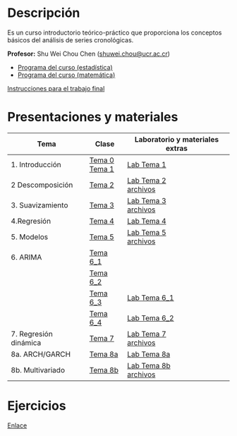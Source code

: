 # Descripción

Es un curso introductorio teórico-práctico que proporciona los conceptos
básicos del análisis de series cronológicas.

**Profesor:** Shu Wei Chou Chen (<shuwei.chou@ucr.ac.cr>)

-   [Programa del curso
    (estadística)](https://shuwei325.github.io/SP1633-II24/SP1633%20Series%20Cronológicas.pdf)
    <br>
-   [Programa del curso
    (matemática)](https://shuwei325.github.io/SP1633-II24/PF1328%20Series%20de%20Tiempo%20I.pdf)

[Instrucciones para el trabajo
final](https://shuwei325.github.io/SP1633-II24/instrucciones_trabajo.html)

# Presentaciones y materiales

| Tema | Clase | Laboratorio y materiales extras |
|----------------------|-------------------------|--------------------------|
| 1\. Introducción | [Tema 0](./Tema_0/presentacion.html) <br> [Tema 1](./Tema_1/presentacion.html) | [Lab Tema 1](./Tema_1/lab.html) |
| 2 Descomposición | [Tema 2](./Tema_2/presentacion.html) | [Lab Tema 2](./Tema_2/lab_Tema02.html) <br> [archivos](./Tema_2/Tema_2.zip) |
| 3\. Suavizamiento | [Tema 3](./Tema_3/presentacion.html) | [Lab Tema 3](./Tema_3/lab_Tema03.html) <br> [archivos](./Tema_3/Tema_3.zip) |
| 4.Regresión | [Tema 4](./Tema_4/presentacion.html) | [Lab Tema 4](./Tema_4/lab_Tema04.html) |
| 5\. Modelos | [Tema 5](./Tema_5/presentacion.html) | [Lab Tema 5](./Tema_5/lab_Tema05.html) <br> [archivos](./Tema_5/Tema_5.zip) |
| 6\. ARIMA | [Tema 6_1](./Tema_6/presentacion1.html) |  |
|  | [Tema 6_2](./Tema_6/presentacion2.html) |  |
|  | [Tema 6_3](./Tema_6/presentacion3.html) | [Lab Tema 6_1](./Tema_6/lab_Tema06_1.html) |
|  | [Tema 6_4](./Tema_6/presentacion4.html) | [Lab Tema 6_2](./Tema_6/lab_Tema06_2.html) |
| 7\. Regresión dinámica | [Tema 7](./Tema_7/presentacion.html) | [Lab Tema 7](./Tema_7/lab_Tema07.html) <br> [archivos](./Tema_7/Tema_7.zip) |
| 8a. ARCH/GARCH | [Tema 8a](./Tema_8a/presentacion.html) | [Lab Tema 8a](./Tema_8a/lab_Tema08a.html) |
| 8b. Multivariado | [Tema 8b](./Tema_8b/presentacion.html) | [Lab Tema 8b](./Tema_8b/lab_Tema08b.html) <br> [archivos](./Tema_8b/archivos.zip) |

# Ejercicios

[Enlace](https://shuwei325.github.io/series_ej/)
